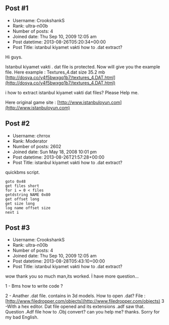 ## Post #1
- Username: CrookshankS
- Rank: ultra-n00b
- Number of posts: 4
- Joined date: Thu Sep 10, 2009 12:05 am
- Post datetime: 2013-08-26T05:20:34+00:00
- Post Title: istanbul kiyamet vakti how to .dat extract?

Hi guys.

Istanbul kiyamet vakti . dat file is protected. Now will give you the example file.
Here example : Textures_4.dat size 35.2 mb
[http://dosya.co/y4f5bwxgq1b7/textures_4.DAT.html](http://dosya.co/y4f5bwxgq1b7/textures_4.DAT.html)

i how to extract istanbul kiyamet vakti dat files? Please Help me. 

Here original game site :
[http://www.istanbuloyun.com](http://www.istanbuloyun.com)
## Post #2
- Username: chrrox
- Rank: Moderator
- Number of posts: 2602
- Joined date: Sun May 18, 2008 10:01 pm
- Post datetime: 2013-08-26T21:57:28+00:00
- Post Title: istanbul kiyamet vakti how to .dat extract?

quickbms script.

```
goto 0x48
get files short
for i = 0 < files
getdstring NAME 0x80
get offset long
get size long
log name offset size
next i

```
## Post #3
- Username: CrookshankS
- Rank: ultra-n00b
- Number of posts: 4
- Joined date: Thu Sep 10, 2009 12:05 am
- Post datetime: 2013-08-28T05:43:10+00:00
- Post Title: istanbul kiyamet vakti how to .dat extract?

wow thank you so much man,its worked. İ have more  question...

1 - Bms how to write code ?

2 - Anather .dat file. contains in 3d models. How to open .dat? 
File : 
[http://www.filedropper.com/objects](http://www.filedropper.com/objects)
3 -With a hex editor. Dat file opened and its extensions .adf saw that.
Question .Adf file how to .Obj convert?
can you help me?
thanks. Sorry for my bad English.

